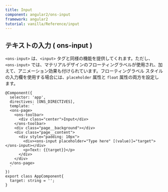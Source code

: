 ```yaml
---
title: Input
component: angular2/ons-input
framework: angular2
tutorial: vanilla/Reference/input
---
```


## テキストの入力 ( ons-input )

`<ons-input>` は、`<input>` タグと同様の機能を提供してくれます。ただし、`<ons-input>` では、マテリアルデザインのフローティングラベルが使用され、加えて、アニメーション効果も付けられています。フローティングラベル スタイルの入力欄を使用する場合には、`placeholder` 属性と `float` 属性の両方を設定します。

```
@Component({
  selector: 'app',
  directives: [ONS_DIRECTIVES],
  template: `
  <ons-page>
    <ons-toolbar>
      <div class="center">Input</div>
    </ons-toolbar>
    <div class="page__background"></div>
    <div class="page__content">
      <div style="padding: 10px">
        <div><ons-input placeholder="Type here" [(value)]="target"></ons-input></div>
        <p>Text: {{target}}</p>
      </div>
    </div>
  </ons-page>
  `
})
export class AppComponent{
  target: string = '';
}
```